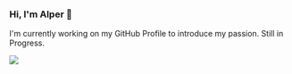 ### Hi, I'm Alper 👋

I'm currently working on my GitHub Profile to introduce my passion. Still in Progress.

[![](https://visitcount.itsvg.in/api?id=github-chrepl&label=Profile%20Views&color=2&icon=0&pretty=true)](https://visitcount.itsvg.in)

<!--
**chrepl/chrepl** is a ✨ _special_ ✨ repository because its `README.md` (this file) appears on your GitHub profile.

Here are some ideas to get you started:

- 🔭 I’m currently working on ...
- 🌱 I’m currently learning ...
- 👯 I’m looking to collaborate on ...
- 🤔 I’m looking for help with ...
- 💬 Ask me about ...
- 📫 How to reach me: ...
- 😄 Pronouns: ...
- ⚡ Fun fact: ...
-->
